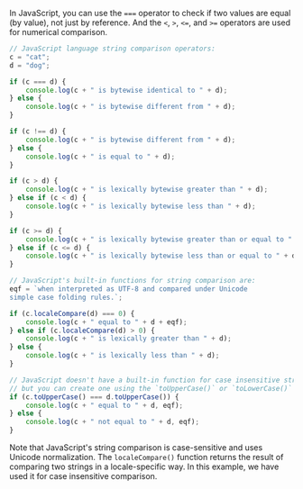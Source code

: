 In JavaScript, you can use the `===` operator to check if two values are equal (by value), not just by reference. And the `<`, `>`, `<=`, and `>=` operators are used for numerical comparison.

```javascript
// JavaScript language string comparison operators:
c = "cat";
d = "dog";

if (c === d) {
    console.log(c + " is bytewise identical to " + d);
} else {
    console.log(c + " is bytewise different from " + d);
}

if (c !== d) {
    console.log(c + " is bytewise different from " + d);
} else {
    console.log(c + " is equal to " + d);
}

if (c > d) {
    console.log(c + " is lexically bytewise greater than " + d);
} else if (c < d) {
    console.log(c + " is lexically bytewise less than " + d);
}

if (c >= d) {
    console.log(c + " is lexically bytewise greater than or equal to " + d);
} else if (c <= d) {
    console.log(c + " is lexically bytewise less than or equal to " + d);
}

// JavaScript's built-in functions for string comparison are:
eqf = `when interpreted as UTF-8 and compared under Unicode
simple case folding rules.`;

if (c.localeCompare(d) === 0) {
    console.log(c + " equal to " + d + eqf);
} else if (c.localeCompare(d) > 0) {
    console.log(c + " is lexically greater than " + d);
} else {
    console.log(c + " is lexically less than " + d);
}

// JavaScript doesn't have a built-in function for case insensitive string comparison,
// but you can create one using the `toUpperCase()` or `toLowerCase()` methods.
if (c.toUpperCase() === d.toUpperCase()) {
    console.log(c + " equal to " + d, eqf);
} else {
    console.log(c + " not equal to " + d, eqf);
}
```
Note that JavaScript's string comparison is case-sensitive and uses Unicode normalization. The `localeCompare()` function returns the result of comparing two strings in a locale-specific way. In this example, we have used it for case insensitive comparison.
